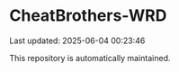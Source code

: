 # CheatBrothers-WRD

Last updated: 2025-06-04 00:23:46

This repository is automatically maintained.
